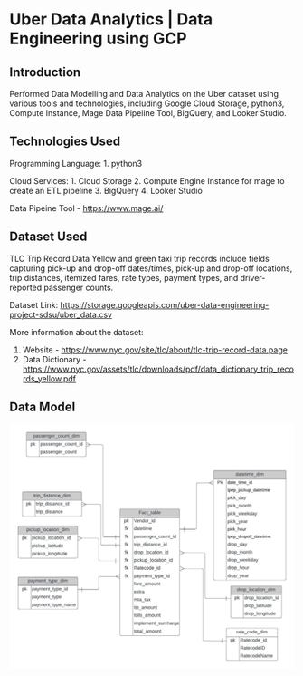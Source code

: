 # Uber Data Analytics | Data Engineering using GCP 

## Introduction

Performed Data Modelling and Data Analytics on the Uber dataset using various tools and technologies, including Google Cloud Storage, python3, Compute Instance, Mage Data Pipeline Tool, BigQuery, and Looker Studio.

## Technologies Used
Programming Language: 
    1. python3

Cloud Services:
    1. Cloud Storage
    2. Compute Engine Instance for mage to create an ETL pipeline
    3. BigQuery
    4. Looker Studio

Data Pipeine Tool - https://www.mage.ai/

## Dataset Used
TLC Trip Record Data
Yellow and green taxi trip records include fields capturing pick-up and drop-off dates/times, pick-up and drop-off locations, trip distances, itemized fares, rate types, payment types, and driver-reported passenger counts.

Dataset Link: https://storage.googleapis.com/uber-data-engineering-project-sdsu/uber_data.csv


More information about the dataset:
1. Website - https://www.nyc.gov/site/tlc/about/tlc-trip-record-data.page
2. Data Dictionary - https://www.nyc.gov/assets/tlc/downloads/pdf/data_dictionary_trip_records_yellow.pdf

## Data Model
<img src= "data_model.jpeg">
